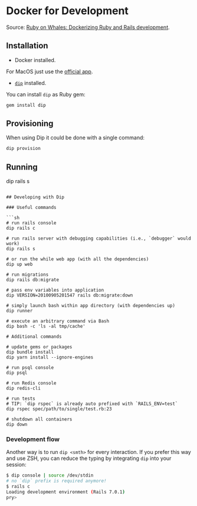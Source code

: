 # Docker for Development

Source: [Ruby on Whales: Dockerizing Ruby and Rails development](https://evilmartians.com/chronicles/ruby-on-whales-docker-for-ruby-rails-development).

## Installation

- Docker installed.

For MacOS just use the [official app](https://docs.docker.com/engine/installation/mac/).

- [`dip`](https://github.com/bibendi/dip) installed.

You can install `dip` as Ruby gem:

```sh
gem install dip
```

## Provisioning

When using Dip it could be done with a single command:

```sh
dip provision
```

## Running

dip rails s
```

## Developing with Dip

### Useful commands

```sh
# run rails console
dip rails c

# run rails server with debugging capabilities (i.e., `debugger` would work)
dip rails s

# or run the while web app (with all the dependencies)
dip up web

# run migrations
dip rails db:migrate

# pass env variables into application
dip VERSION=20100905201547 rails db:migrate:down

# simply launch bash within app directory (with dependencies up)
dip runner

# execute an arbitrary command via Bash
dip bash -c 'ls -al tmp/cache'

# Additional commands

# update gems or packages
dip bundle install
dip yarn install --ignore-engines

# run psql console
dip psql

# run Redis console
dip redis-cli

# run tests
# TIP: `dip rspec` is already auto prefixed with `RAILS_ENV=test`
dip rspec spec/path/to/single/test.rb:23

# shutdown all containers
dip down
```

### Development flow

Another way is to run `dip <smth>` for every interaction. If you prefer this way and use ZSH, you can reduce the typing
by integrating `dip` into your session:

```sh
$ dip console | source /dev/stdin
# no `dip` prefix is required anymore!
$ rails c
Loading development environment (Rails 7.0.1)
pry>
```

